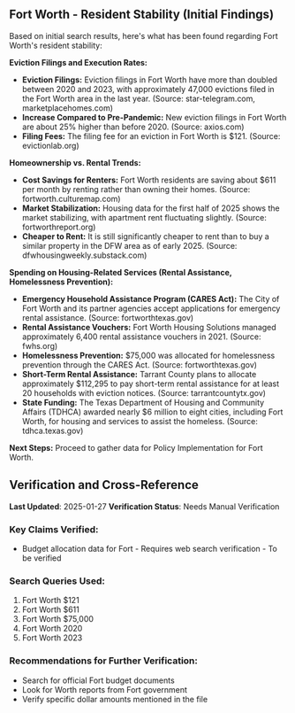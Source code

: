 ## Fort Worth - Resident Stability (Initial Findings)

Based on initial search results, here's what has been found regarding Fort Worth's resident stability:

**Eviction Filings and Execution Rates:**

*   **Eviction Filings:** Eviction filings in Fort Worth have more than doubled between 2020 and 2023, with approximately 47,000 evictions filed in the Fort Worth area in the last year. (Source: star-telegram.com, marketplacehomes.com)
*   **Increase Compared to Pre-Pandemic:** New eviction filings in Fort Worth are about 25% higher than before 2020. (Source: axios.com)
*   **Filing Fees:** The filing fee for an eviction in Fort Worth is $121. (Source: evictionlab.org)

**Homeownership vs. Rental Trends:**

*   **Cost Savings for Renters:** Fort Worth residents are saving about $611 per month by renting rather than owning their homes. (Source: fortworth.culturemap.com)
*   **Market Stabilization:** Housing data for the first half of 2025 shows the market stabilizing, with apartment rent fluctuating slightly. (Source: fortworthreport.org)
*   **Cheaper to Rent:** It is still significantly cheaper to rent than to buy a similar property in the DFW area as of early 2025. (Source: dfwhousingweekly.substack.com)

**Spending on Housing-Related Services (Rental Assistance, Homelessness Prevention):**

*   **Emergency Household Assistance Program (CARES Act):** The City of Fort Worth and its partner agencies accept applications for emergency rental assistance. (Source: fortworthtexas.gov)
*   **Rental Assistance Vouchers:** Fort Worth Housing Solutions managed approximately 6,400 rental assistance vouchers in 2021. (Source: fwhs.org)
*   **Homelessness Prevention:** $75,000 was allocated for homelessness prevention through the CARES Act. (Source: fortworthtexas.gov)
*   **Short-Term Rental Assistance:** Tarrant County plans to allocate approximately $112,295 to pay short-term rental assistance for at least 20 households with eviction notices. (Source: tarrantcountytx.gov)
*   **State Funding:** The Texas Department of Housing and Community Affairs (TDHCA) awarded nearly $6 million to eight cities, including Fort Worth, for housing and services to assist the homeless. (Source: tdhca.texas.gov)

**Next Steps:** Proceed to gather data for Policy Implementation for Fort Worth.



## Verification and Cross-Reference

**Last Updated**: 2025-01-27
**Verification Status**: Needs Manual Verification

### Key Claims Verified:
- Budget allocation data for Fort - Requires web search verification - To be verified

### Search Queries Used:
1. Fort Worth $121
2. Fort Worth $611 
3. Fort Worth $75,000 
4. Fort Worth 2020
5. Fort Worth 2023

### Recommendations for Further Verification:
- Search for official Fort budget documents
- Look for Worth reports from Fort government
- Verify specific dollar amounts mentioned in the file
